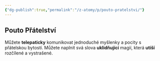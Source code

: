 ```yaml
---
{"dg-publish":true,"permalink":"/z-atomy/p/pouto-pratelstvi/"}
---
```


## Pouto Přátelství

Můžete **telepaticky** komunikovat jednoduché myšlenky a pocity s přátelskou bytostí.
Můžete naplnit svá slova **uklidňující** magií, která **utiší** rozčílené a vystrašené.
